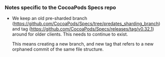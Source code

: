 ### Notes specific to the CocoaPods Specs repo

* We keep an old pre-sharded branch (https://github.com/CocoaPods/Specs/tree/predates_sharding_branch) and tag (https://github.com/CocoaPods/Specs/releases/tag/v0.32.1) around for older clients. This needs to continue to exist.

  This means creating a new branch, and new tag that refers to a new orphaned commit of the same file structure.

